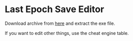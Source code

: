 # Last Epoch Save Editor
Download archive from [here](https://github.com/Barogg/Last-Epoch-Save-Editor/releases/download/v1.0.0.0/Last.Epoch.Save.Editor.win-x64.zip) and extract the exe file.

If you want to edit other things, use the cheat engine table.
